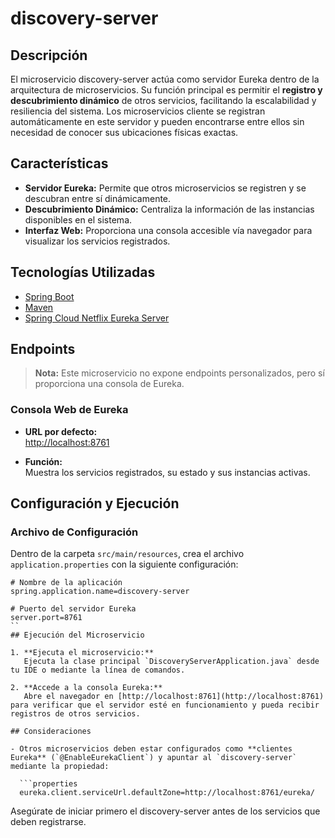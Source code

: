 # discovery-server

## Descripción

El microservicio discovery-server actúa como servidor Eureka dentro de la arquitectura de microservicios. Su función principal es permitir el **registro y descubrimiento dinámico** de otros servicios, facilitando la escalabilidad y resiliencia del sistema. Los microservicios cliente se registran automáticamente en este servidor y pueden encontrarse entre ellos sin necesidad de conocer sus ubicaciones físicas exactas.

## Características

- **Servidor Eureka:** Permite que otros microservicios se registren y se descubran entre sí dinámicamente.
- **Descubrimiento Dinámico:** Centraliza la información de las instancias disponibles en el sistema.
- **Interfaz Web:** Proporciona una consola accesible vía navegador para visualizar los servicios registrados.

## Tecnologías Utilizadas

- [Spring Boot](https://spring.io/projects/spring-boot)
- [Maven](https://maven.apache.org/)
- [Spring Cloud Netflix Eureka Server](https://cloud.spring.io/spring-cloud-netflix/multi/multi_spring-cloud-eureka-server.html)

## Endpoints

> **Nota:** Este microservicio no expone endpoints personalizados, pero sí proporciona una consola de Eureka.

### Consola Web de Eureka

- **URL por defecto:**  
  [http://localhost:8761](http://localhost:8761)

- **Función:**  
  Muestra los servicios registrados, su estado y sus instancias activas.

## Configuración y Ejecución

### Archivo de Configuración

Dentro de la carpeta `src/main/resources`, crea el archivo `application.properties` con la siguiente configuración:

```properties
# Nombre de la aplicación
spring.application.name=discovery-server

# Puerto del servidor Eureka
server.port=8761
``
## Ejecución del Microservicio

1. **Ejecuta el microservicio:**  
   Ejecuta la clase principal `DiscoveryServerApplication.java` desde tu IDE o mediante la línea de comandos.

2. **Accede a la consola Eureka:**  
   Abre el navegador en [http://localhost:8761](http://localhost:8761) para verificar que el servidor esté en funcionamiento y pueda recibir registros de otros servicios.

## Consideraciones

- Otros microservicios deben estar configurados como **clientes Eureka** (`@EnableEurekaClient`) y apuntar al `discovery-server` mediante la propiedad:

  ```properties
  eureka.client.serviceUrl.defaultZone=http://localhost:8761/eureka/
```

Asegúrate de iniciar primero el discovery-server antes de los servicios que deben registrarse.